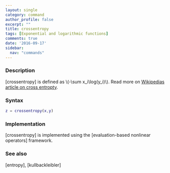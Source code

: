 ```yaml
---
layout: single
category: command
author_profile: false
excerpt: ""
title: crossentropy
tags: [Exponential and logarithmic functions]
comments: true
date: '2016-09-17'
sidebar:
  nav: "commands"
---
```


### Description
[crossentropy] is defined as \\(-\sum x_i\log(y_i)\\). Read more on [Wikipedias article on cross entropty](http://en.wikipedia.org/wiki/Cross_entropy).

### Syntax

````matlab
z = crossentropy(x,y)
````

### Implementation

[crossentropy] is implemented using the [evaluation-based nonlinear operators] framework.

### See also

[entropy], [kullbackleibler]
